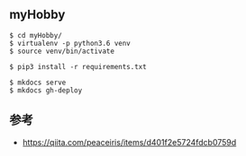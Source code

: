 ## myHobby

```
$ cd myHobby/
$ virtualenv -p python3.6 venv
$ source venv/bin/activate

$ pip3 install -r requirements.txt
```

```
$ mkdocs serve
$ mkdocs gh-deploy
```

## 参考
- https://qiita.com/peaceiris/items/d401f2e5724fdcb0759d
